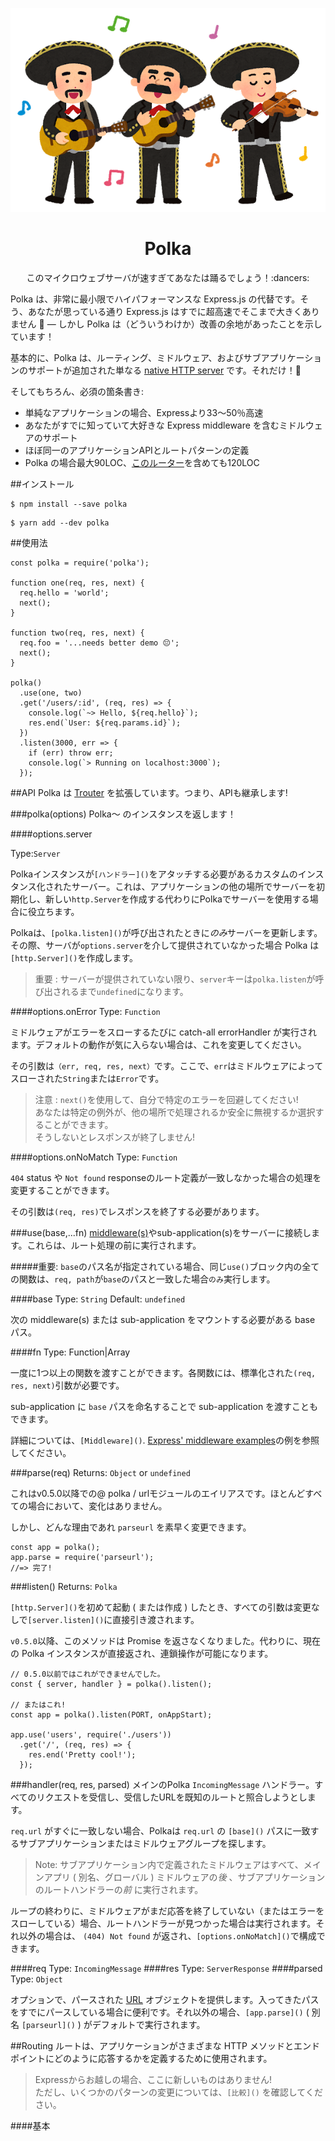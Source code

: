 ![Polkaっぽい画像](./polka.png)
<h1 align="center">Polka</h1>

<div align="center">このマイクロウェブサーバが速すぎてあなたは踊るでしょう！:dancers:</div>



Polka は、非常に最小限でハイパフォーマンスな Express.js の代替です。そう、あなたが思っている通り Express.js はすでに超高速でそこまで大きくありません :thinking: &mdash; しかし Polka は（どういうわけか）改善の余地があったことを示しています！

基本的に、Polka は、ルーティング、ミドルウェア、およびサブアプリケーションのサポートが追加された単なる [native HTTP server](https://nodejs.org/dist/latest-v9.x/docs/api/http.html#http_class_http_server) です。それだけ！:tada:

そしてもちろん、必須の箇条書き:

- 単純なアプリケーションの場合、Expressより33〜50％高速
- あなたがすでに知っていて大好きな Express middleware を含むミドルウェアのサポート
- ほぼ同一のアプリケーションAPIとルートパターンの定義
- Polka の場合最大90LOC、[このルーター](https://github.com/lukeed/trouter)を含めても120LOC

##インストール
```npm
$ npm install --save polka
```

```yarn
$ yarn add --dev polka
```

##使用法
```
const polka = require('polka');

function one(req, res, next) {
  req.hello = 'world';
  next();
}

function two(req, res, next) {
  req.foo = '...needs better demo 😔';
  next();
}

polka()
  .use(one, two)
  .get('/users/:id', (req, res) => {
    console.log(`~> Hello, ${req.hello}`);
    res.end(`User: ${req.params.id}`);
  })
  .listen(3000, err => {
    if (err) throw err;
    console.log(`> Running on localhost:3000`);
  });
```

##API
Polka は [Trouter](https://github.com/lukeed/trouter) を拡張しています。つまり、APIも継承します!

###polka(options)
Polka〜 のインスタンスを返します！

####options.server

Type:`Server`

Polkaインスタンスが`[ハンドラー]()`をアタッチする必要があるカスタムのインスタンス化されたサーバー。これは、アプリケーションの他の場所でサーバーを初期化し、新しい`http.Server`を作成する代わりにPolkaでサーバーを使用する場合に役立ちます。

Polkaは、`[polka.listen]()`が呼び出されたときに*のみ*サーバーを更新します。その際、サーバが`options.server`を介して提供されていなかった場合 Polka は`[http.Server]()`を作成します。
>重要 : サーバーが提供されていない限り、`server`キーは`polka.listen`が呼び出されるまで`undefined`になります。

####options.onError
Type: `Function`

ミドルウェアがエラーをスローするたびに catch-all errorHandler が実行されます。デフォルトの動作が気に入らない場合は、これを変更してください。

その引数は`（err, req, res, next）`です。ここで、`err`はミドルウェアによってスローされた`String`または`Error`です。
>注意 : `next()`を使用して、自分で特定のエラーを回避してください!<br />
>あなたは特定の例外が、他の場所で処理されるか安全に無視するか選択することができます。<br />
>そうしないとレスポンスが終了しません!

####options.onNoMatch
Type: `Function`

`404` status や `Not found` responseのルート定義が一致しなかった場合の処理を変更することができます。

その引数は`(req, res)`でレスポンスを終了する必要があります。

###use(base,...fn)
[middleware(s)]()やsub-application(s)をサーバーに接続します。これらは、ルート処理の前に実行されます。

#####重要: `base`のパス名が指定されている場合、同じ`use()`ブロック内の全ての関数は、`req, path`が`base`のパスと一致した場合`のみ`実行します。

####base
Type: `String`
Default: `undefined`

次の middleware(s) または sub-application をマウントする必要がある base パス。

####fn
Type: Function|Array

一度に1つ以上の関数を渡すことができます。各関数には、標準化された`(req, res, next)`引数が必要です。

sub-application に `base` パスを命名することで sub-application を渡すこともできます。

詳細については、`[Middleware]()`. [Express' middleware examples]()の例を参照してください。

###parse(req)
Returns: `Object` or `undefined`

これはv0.5.0以降での@ polka / urlモジュールのエイリアスです。ほとんどすべての場合において、変化はありません。

しかし、どんな理由であれ `parseurl` を素早く変更できます。

```
const app = polka();
app.parse = require('parseurl');
//=> 完了!
```

###listen()
Returns: `Polka`

`[http.Server]()`を初めて起動 ( または作成 ) したとき、すべての引数は変更なしで`[server.listen]()`に直接引き渡されます。

`v0.5.0`以降、このメソッドは Promise を返さなくなりました。代わりに、現在の Polka インスタンスが直接返され、連鎖操作が可能になります。
```
// 0.5.0以前ではこれができませんでした。
const { server, handler } = polka().listen();

// またはこれ!
const app = polka().listen(PORT, onAppStart);

app.use('users', require('./users'))
  .get('/', (req, res) => {
    res.end('Pretty cool!');
  });
```
###handler(req, res, parsed)
メインのPolka `IncomingMessage` ハンドラー。すべてのリクエストを受信し、受信したURLを既知のルートと照合しようとします。

`req.url` がすぐに一致しない場合、Polkaは `req.url` の `[base]()` パスに一致するサブアプリケーションまたはミドルウェアグループを探します。
>Note: サブアプリケーション内で定義されたミドルウェアはすべて、メインアプリ ( 別名、グローバル ) ミドルウェアの*後* 、サブアプリケーションのルートハンドラーの*前* に実行されます。

ループの終わりに、ミドルウェアがまだ応答を終了していない（またはエラーをスローしている）場合、ルートハンドラーが見つかった場合は実行されます。それ以外の場合は、 `(404) Not found` が返され、`[options.onNoMatch]()`で構成できます。

####req
Type: `IncomingMessage`
####res
Type: `ServerResponse`
####parsed
Type: `Object`

オプションで、パースされた [URL]() オブジェクトを提供します。入ってきたパスをすでにパースしている場合に便利です。それ以外の場合、`[app.parse]()` ( 別名 `[parseurl]()` ) がデフォルトで実行されます。

##Routing
ルートは、アプリケーションがさまざまな HTTP メソッドとエンドポイントにどのように応答するかを定義するために使用されます。
>Expressからお越しの場合、ここに新しいものはありません!<br />
>ただし、いくつかのパターンの変更については、`[比較]()` を確認してください。

####基本